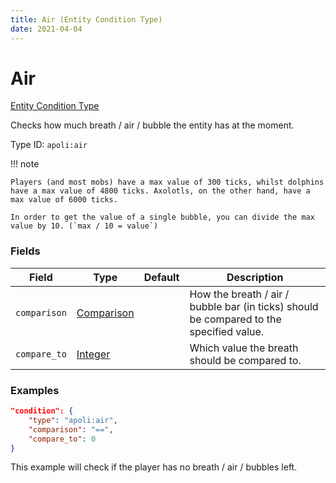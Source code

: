 ```yaml
---
title: Air (Entity Condition Type)
date: 2021-04-04
---
```


# Air

[Entity Condition Type](../entity_condition_types.md)

Checks how much breath / air / bubble the entity has at the moment.

Type ID: `apoli:air`

!!! note

    Players (and most mobs) have a max value of 300 ticks, whilst dolphins have a max value of 4800 ticks. Axolotls, on the other hand, have a max value of 6000 ticks.

    In order to get the value of a single bubble, you can divide the max value by 10. (`max / 10 = value`)

### Fields

Field        | Type                                      | Default | Description
------------ | ----------------------------------------- | ------- | -----------
`comparison` | [Comparison](../data_types/comparison.md) |         | How the breath / air / bubble bar (in ticks) should be compared to the specified value.
`compare_to` | [Integer](../data_types/integer.md)       |         | Which value the breath should be compared to.

### Examples

```json
"condition": {
    "type": "apoli:air",
    "comparison": "==",
    "compare_to": 0
}
```

This example will check if the player has no breath / air / bubbles left.
